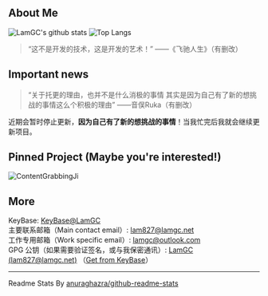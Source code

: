 ## About Me ##
![LamGC's github stats](https://github-readme-stats.vercel.app/api?username=LamGC&ount_private=true&show_icons=true)
![Top Langs](https://github-readme-stats.vercel.app/api/top-langs/?username=LamGC&layout=compact)

> “这不是开发的技术，这是开发的艺术！” ——《飞驰人生》（有删改）

## Important news ##
> “关于托更的理由，也并不是什么消极的事情
其实是因为自己有了新的想挑战的事情这么个积极的理由” ——音俣Ruka（有删改）

近期会暂时停止更新，**因为自己有了新的想挑战的事情**！当我忙完后我就会继续更新项目。

## Pinned Project (Maybe you're interested!) ##
![ContentGrabbingJi](https://github-readme-stats.vercel.app/api/pin/?username=LamGC&repo=ContentGrabbingJi&show_owner=true)

## More ##
KeyBase: [KeyBase@LamGC](https://keybase.io/LamGC)  
主要联系邮箱（Main contact email）: lam827@lamgc.net  
工作专用邮箱（Work specific email）: lamgc@outlook.com  
GPG 公钥（如果需要验证签名，或与我保密通讯）: [LamGC (lam827@lamgc.net)](./LamGC_7E5EE6EF_public.asc) （[Get from KeyBase](https://keybase.io/lamgc/pgp_keys.asc?fingerprint=7ef5fb1e65c1a6c6d02dfcdfce57746d7e5ee6ef)）   

----------
Readme Stats By [anuraghazra/github-readme-stats](https://github.com/anuraghazra/github-readme-stats)  
